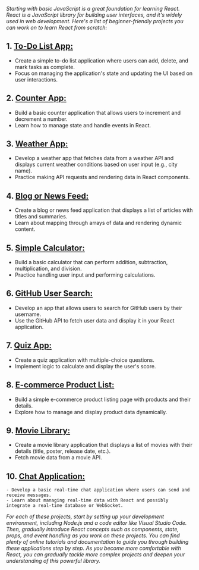 _Starting with basic JavaScript is a great foundation for learning React. React is a JavaScript library for building user interfaces, and it's widely used in web development. Here's a list of beginner-friendly projects you can work on to learn React from scratch:_

## 1. [**To-Do List App**:]()
   - Create a simple to-do list application where users can add, delete, and mark tasks as complete.
   - Focus on managing the application's state and updating the UI based on user interactions.

## 2. [**Counter App**:]()
   - Build a basic counter application that allows users to increment and decrement a number.
   - Learn how to manage state and handle events in React.

## 3. [**Weather App**:]()
   - Develop a weather app that fetches data from a weather API and displays current weather conditions based on user input (e.g., city name).
   - Practice making API requests and rendering data in React components.

## 4. [**Blog or News Feed**:]()
   - Create a blog or news feed application that displays a list of articles with titles and summaries.
   - Learn about mapping through arrays of data and rendering dynamic content.

## 5. [**Simple Calculator**:]()
   - Build a basic calculator that can perform addition, subtraction, multiplication, and division.
   - Practice handling user input and performing calculations.

## 6. [**GitHub User Search**:]()
   - Develop an app that allows users to search for GitHub users by their username.
   - Use the GitHub API to fetch user data and display it in your React application.

## 7. [**Quiz App**:]()
   - Create a quiz application with multiple-choice questions.
   - Implement logic to calculate and display the user's score.

## 8. [**E-commerce Product List**:]()
   - Build a simple e-commerce product listing page with products and their details.
   - Explore how to manage and display product data dynamically.

## 9. [**Movie Library**:]()
   - Create a movie library application that displays a list of movies with their details (title, poster, release date, etc.).
   - Fetch movie data from a movie API.

## 10. [**Chat Application**:]()
    - Develop a basic real-time chat application where users can send and receive messages.
    - Learn about managing real-time data with React and possibly integrate a real-time database or WebSocket.

_For each of these projects, start by setting up your development environment, including Node.js and a code editor like Visual Studio Code. Then, gradually introduce React concepts such as components, state, props, and event handling as you work on these projects. You can find plenty of online tutorials and documentation to guide you through building these applications step by step. As you become more comfortable with React, you can gradually tackle more complex projects and deepen your understanding of this powerful library._
